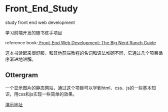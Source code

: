 # Front_End_Study

study front end web development

学习前端开发的随书练手项目

reference book:[
Front-End Web Development: The Big Nerd Ranch Guide](https://learning.oreilly.com/library/view/front-end-web-development/9780134432595/)

这本书读起来很舒服，和其他前端教程的名词和语法堆砌不同，它通过几个项目循序渐进地讲解。

## Ottergram 

一个显示图片的静态网站，通过这个项目可以学到html、css、js的一些基本知识，用css和js实现一些简单的效果。

[演示地址](https://ottergram-1252338577.cos-website.ap-chengdu.myqcloud.com/)